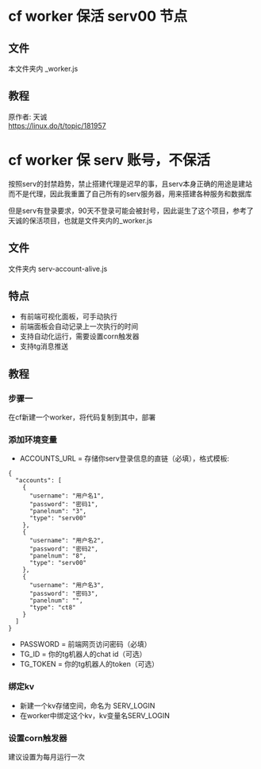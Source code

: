 # cf worker 保活 serv00 节点
  
## 文件
本文件夹内 _worker.js

## 教程
原作者: 天诚  
https://linux.do/t/topic/181957  

# cf worker 保 serv 账号，不保活
按照serv的封禁趋势，禁止搭建代理是迟早的事，且serv本身正确的用途是建站而不是代理，因此我重置了自己所有的serv服务器，用来搭建各种服务和数据库

但是serv有登录要求，90天不登录可能会被封号，因此诞生了这个项目，参考了天诚的保活项目，也就是文件夹内的_worker.js

## 文件
文件夹内 serv-account-alive.js

## 特点
- 有前端可视化面板，可手动执行
- 前端面板会自动记录上一次执行的时间
- 支持自动化运行，需要设置corn触发器
- 支持tg消息推送

## 教程
### 步骤一
在cf新建一个worker，将代码复制到其中，部署

### 添加环境变量
- ACCOUNTS_URL = 存储你serv登录信息的直链（必填），格式模板:
```
{
  "accounts": [
    {
      "username": "用户名1",
      "password": "密码1",
      "panelnum": "3",
      "type": "serv00"
    },
    {
      "username": "用户名2",
      "password": "密码2",
      "panelnum": "8",
      "type": "serv00"
    },
    {
      "username": "用户名3",
      "password": "密码3",
      "panelnum": "",
      "type": "ct8"
    }
  ]
}
```
- PASSWORD = 前端网页访问密码（必填）
- TG_ID = 你的tg机器人的chat id（可选）
- TG_TOKEN = 你的tg机器人的token（可选）

### 绑定kv
- 新建一个kv存储空间，命名为 SERV_LOGIN
- 在worker中绑定这个kv，kv变量名SERV_LOGIN

### 设置corn触发器
建议设置为每月运行一次
